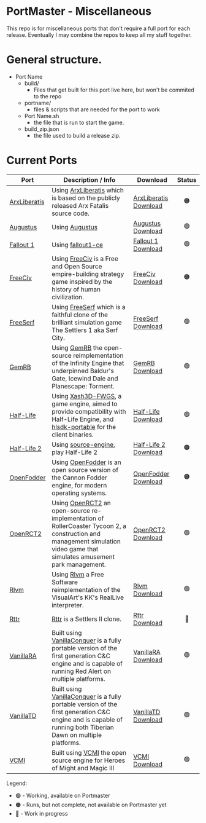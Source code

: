 # PortMaster - Miscellaneous

This repo is for miscellaneous ports that don't require a full port for each release. Eventually I may combine the repos to keep all my stuff together.


# General structure.

- Port Name
  - build/
    - Files that get built for this port live here, but won't be commited to the repo
  - portname/
    - files & scripts that are needed for the port to work
  - Port Name.sh
    - the file that is run to start the game.
  - build_zip.json
    - the file used to build a release zip.


# Current Ports


| Port | Description / Info | Download | Status |
|------|--------------------|----------|:------:|
| [ArxLiberatis](https://github.com/kloptops/Portmaster-misc/tree/main/ArxLiberatis) | Using [ArxLiberatis](https://github.com/arx/ArxLibertatis) which is based on the publicly released Arx Fatalis source code. | [ArxLiberatis Download](https://github.com/kloptops/Portmaster-misc/raw/main/releases/ArxLiberatis.zip) | :orange_circle: |
| [Augustus](https://github.com/kloptops/Portmaster-misc/tree/main/Augustus) | Using [Augustus](https://github.com/Keriew/augustus) | [Augustus Download](https://github.com/kloptops/Portmaster-misc/raw/main/releases/Augustus.zip) | :green_circle: |
| [Fallout 1](https://github.com/kloptops/Portmaster-misc/tree/main/Fallout%201) | Using [fallout1-ce](https://github.com/alexbatalov/fallout1-ce) | [Fallout 1 Download](https://github.com/kloptops/Portmaster-misc/raw/main/releases/Fallout1.zip) | :green_circle: |
| [FreeCiv](https://github.com/kloptops/Portmaster-misc/tree/main/FreeCiv) | Using [FreeCiv](https://github.com/freeciv/freeciv) is a Free and Open Source empire-building strategy game inspired by the history of human civilization. | [FreeCiv Download](https://github.com/kloptops/Portmaster-misc/raw/main/releases/FreeCiv.zip) | :orange_circle: |
| [FreeSerf](https://github.com/kloptops/Portmaster-misc/tree/main/FreeSerf) | Using [FreeSerf](https://github.com/freeserf/freeserf) which is a faithful clone of the brilliant simulation game The Settlers 1 aka Serf City.  | [FreeSerf Download](https://github.com/kloptops/Portmaster-misc/raw/main/releases/FreeSerf.zip) | :green_circle: |
| [GemRB](https://github.com/kloptops/Portmaster-misc/tree/main/GemRB) | Using [GemRB](https://github.com/gemrb/gemrb) the open-source reimplementation of the Infinity Engine that underpinned Baldur's Gate, Icewind Dale and Planescape: Torment. | [GemRB Download](https://github.com/kloptops/Portmaster-misc/raw/main/releases/GemRB.zip) | :green_circle: |
| [Half-Life](https://github.com/kloptops/Portmaster-misc/tree/main/Half-Life) | Using [Xash3D-FWGS](https://github.com/FWGS/xash3d-fwgs), a game engine, aimed to provide compatibility with Half-Life Engine, and [hlsdk-portable](https://github.com/FWGS/hlsdk-portable) for the client binaries. | [Half-Life Download](https://github.com/kloptops/Portmaster-misc/raw/main/releases/Half-Life.zip) | :green_circle: |
| [Half-Life 2](https://github.com/kloptops/Portmaster-misc/tree/main/Half-Life%202) | Using [source-engine](https://github.com/nillerusr/source-engine), play Half-Life 2 | [Half-Life 2 Download](https://github.com/kloptops/Portmaster-misc/raw/main/releases/Half-Life2.zip) | :orange_circle: |
| [OpenFodder](https://github.com/kloptops/Portmaster-misc/tree/main/OpenFodder) | Using [OpenFodder](https://github.com/OpenFodder/openfodder) is an open source version of the Cannon Fodder engine, for modern operating systems. | [OpenFodder Download](https://github.com/kloptops/Portmaster-misc/raw/main/releases/OpenFodder.zip) | :orange_circle: |
| [OpenRCT2](https://github.com/kloptops/Portmaster-misc/tree/main/OpenRCT2) | Using [OpenRCT2](https://github.com/kloptops/OpenRCT2) an open-source re-implementation of RollerCoaster Tycoon 2, a construction and management simulation video game that simulates amusement park management. | [OpenRCT2 Download](https://github.com/kloptops/Portmaster-misc/raw/main/releases/OpenRCT2.zip) | :green_circle: |
| [Rlvm](https://github.com/kloptops/Portmaster-misc/tree/main/Rlvm) | Using [Rlvm](https://github.com/kloptops/rlvm) a Free Software reimplementation of the VisualArt's KK's RealLive interpreter. | [Rlvm Download](https://github.com/kloptops/Portmaster-misc/raw/main/releases/Rlvm.zip) | :green_circle: |
| [Rttr](https://github.com/kloptops/Portmaster-misc/tree/main/Rttr) | [Rttr](https://github.com/Return-To-The-Roots/s25client) is a Settlers II clone.  | [Rttr Download](https://github.com/kloptops/Portmaster-misc/raw/main/releases/Rttr.zip) | :red_circle: |
| [VanillaRA](https://github.com/kloptops/Portmaster-misc/tree/main/VanillaRA) | Built using [VanillaConquer](https://github.com/TheAssemblyArmada/Vanilla-Conquer) is a fully portable version of the first generation C&C engine and is capable of running Red Alert on multiple platforms. | [VanillaRA Download](https://github.com/kloptops/Portmaster-misc/raw/main/releases/VanillaRA.zip) | :green_circle: |
| [VanillaTD](https://github.com/kloptops/Portmaster-misc/tree/main/VanillaTD) | Built using [VanillaConquer](https://github.com/TheAssemblyArmada/Vanilla-Conquer) is a fully portable version of the first generation C&C engine and is capable of running both Tiberian Dawn on multiple platforms. | [VanillaTD Download](https://github.com/kloptops/Portmaster-misc/raw/main/releases/VanillaTD.zip) | :green_circle: |
| [VCMI](https://github.com/kloptops/Portmaster-misc/tree/main/VCMI) | Built using [VCMI](https://vcmi.eu) the open source engine for Heroes of Might and Magic III | [VCMI Download](https://github.com/kloptops/Portmaster-misc/raw/main/releases/VCMI.zip) | :green_circle: |

Legend:
- :green_circle: - Working, available on Portmaster
- :orange_circle: - Runs, but not complete, not available on Portmaster yet
- :red_circle: - Work in progress
